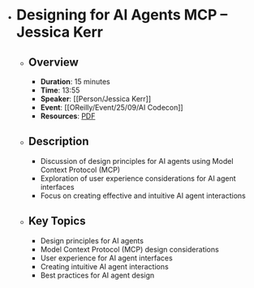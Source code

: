 - # Designing for AI Agents MCP – Jessica Kerr
	- ## Overview
		- **Duration**: 15 minutes
		- **Time**: 13:55
		- **Speaker**: [[Person/Jessica Kerr]]
		- **Event**: [[OReilly/Event/25/09/AI Codecon]]
		- **Resources**: [PDF](https://on24static.akamaized.net/event/49/94/94/2/rt/1/documents/resourceList1757091679028/mcpdesignfororeillybyjessitron1757091679028.pdf)
	- ## Description
		- Discussion of design principles for AI agents using Model Context Protocol (MCP)
		- Exploration of user experience considerations for AI agent interfaces
		- Focus on creating effective and intuitive AI agent interactions
	- ## Key Topics
		- Design principles for AI agents
		- Model Context Protocol (MCP) design considerations
		- User experience for AI agent interfaces
		- Creating intuitive AI agent interactions
		- Best practices for AI agent design
